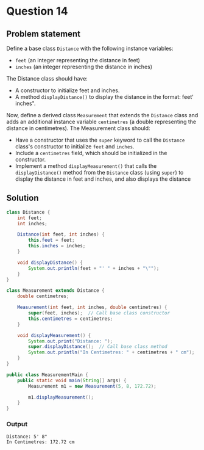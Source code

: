 # Question 14
## Problem statement
Define a base class `Distance` with the following instance variables: 
- `feet` (an integer representing the distance in feet) 
- `inches` (an integer representing the distance in inches) 

The Distance class should have: 
- A constructor to initialize feet and inches. 
- A method `displayDistance()` to display the distance in the format: feet' inches".

Now, define a derived class `Measurement` that extends the `Distance` class and adds an additional instance variable `centimetres` (a double representing the distance in centimetres). The Measurement class should: 
- Have a constructor that uses the `super` keyword to call the `Distance` class's constructor to initialize `feet` and `inches`. 
- Include a `centimetres` field, which should be initialized in the constructor. 
- Implement a method `displayMeasurement()` that calls the `displayDistance()` method from the `Distance` class (using `super`) to display the distance in feet and inches, and also displays the distance 

## Solution
```java
class Distance {
    int feet;
    int inches;

    Distance(int feet, int inches) {
        this.feet = feet;
        this.inches = inches;
    }

    void displayDistance() {
        System.out.println(feet + "' " + inches + "\"");
    }
}

class Measurement extends Distance {
    double centimetres;

    Measurement(int feet, int inches, double centimetres) {
        super(feet, inches);  // Call base class constructor
        this.centimetres = centimetres;
    }

    void displayMeasurement() {
        System.out.print("Distance: ");
        super.displayDistance();  // Call base class method
        System.out.println("In Centimetres: " + centimetres + " cm");
    }
}

public class MeasurementMain {
    public static void main(String[] args) {
        Measurement m1 = new Measurement(5, 8, 172.72);

        m1.displayMeasurement();
    }
}
```

### Output
```
Distance: 5' 8"
In Centimetres: 172.72 cm
```